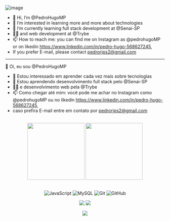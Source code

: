 
![image](https://user-images.githubusercontent.com/111189928/218187652-7940300f-9d44-4417-9e97-4fc14614644b.png)


- 👋 Hi, I’m @PedroHugoMP
- 👀 I’m interested in learning more and more about technologies
- 🌱 I’m currently learning full stack development at @Senai-SP
- 👨‍💻 and web development at @Trybe
- 📫 How to reach me: you can find me on Instagram as @pedrohugoMP or on likedin https://www.linkedin.com/in/pedro-hugo-568627245,
- If you prefer E-mail, please contact pedrorjps2@gmail.com
- ------------------------------------------------------
👋 Oi, eu sou @PedroHugoMP
- 👀 Estou interessado em aprender cada vez mais sobre tecnologias
- 🌱 Estou aprendendo desenvolvimento full stack pelo @Senai-SP
- 👨‍💻 e desenvolvimento web pela @Trybe
- 📫 Como chegar até mim: você pode me achar no Instagram como @pedrohugoMP ou no likedin https://www.linkedin.com/in/pedro-hugo-568627245, 
- caso prefira E-mail entre em contato por pedrorjps2@gmail.com
<!---
PedroHugoMP/PedroHugoMP is a ✨ special ✨ repository because its `README.md` (this file) appears on your GitHub profile.
You can click the Preview link to take a look at your changes.
--->
<br>

<!-- GITHUB STATUS -->
<div align="center">
  <img height="180em" src="https://github-readme-stats.vercel.app/api?username=PedroHugoMP&show_icons=true&theme=dark&include_all_commits=true&count_private=true"/>
  <img height="180em" src="https://github-readme-stats.vercel.app/api/top-langs/?username=gus-caetano&layout=compact&langs_count=10&theme=dark"/>

  <!-- TEMAS: dark, radical, merko, gruvbox, tokyonight, onedark, cobalt, synthwave, highcontrast, dracula -->
</div>

<br>

<!-- TECNOLOGIAS -->
<div align="center">

![JavaScript](https://img.shields.io/badge/-JavaScript-black?style=flat-square&logo=javascript)
![MySQL](https://img.shields.io/badge/-MySQL-black?style=flat-square&logo=mysql)
![Git](https://img.shields.io/badge/-Git-black?style=flat-square&logo=git)
![GitHub](https://img.shields.io/badge/-GitHub-181717?style=flat-square&logo=github)

</div>

<!-- REDES SOCIAIS -->
<div align="center">
  <a href="https://instagram.com/midia_dev" target="_blank"><img src="https://img.shields.io/badge/-Instagram-%23E4405F?style=for-the-badge&logo=instagram&logoColor=white" target="_blank"></a>
  <a href="https://www.linkedin.com/in/gustavoabreucaetano/" target="_blank"><img src="https://img.shields.io/badge/-LinkedIn-%230077B5?style=for-the-badge&logo=linkedin&logoColor=white" target="_blank"></a>  
   
  ![](https://visitor-badge.glitch.me/badge?page_id=PedroHugoMP)
</div>
